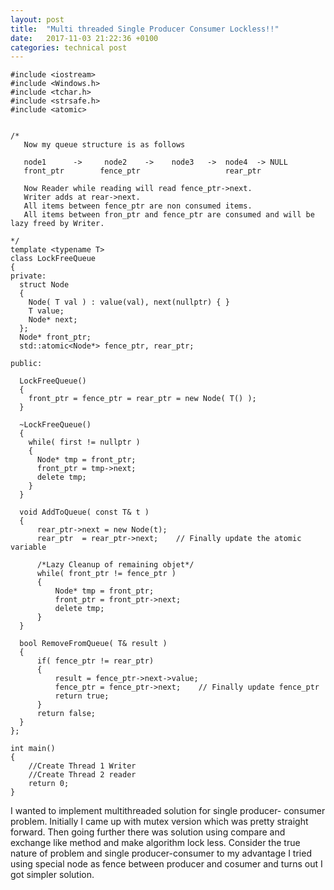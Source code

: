 ```yaml
---
layout: post
title:  "Multi threaded Single Producer Consumer Lockless!!"
date:   2017-11-03 21:22:36 +0100
categories: technical post
---
```


~~~~~~~~~~~~~~~~~~~~~~~~~~~~~~~~~~~~~~~~~~~~~~~~~~~~~~~~~~~~~~~~~~~~~~~~~~~~~~~~~~~~~~~~~~~~~~~~~~~~~~~~~~~~~~~`
#include <iostream>
#include <Windows.h>
#include <tchar.h>
#include <strsafe.h>
#include <atomic>


/*
   Now my queue structure is as follows 

   node1      ->     node2    ->    node3   ->  node4  -> NULL
   front_ptr        fence_ptr                   rear_ptr

   Now Reader while reading will read fence_ptr->next.
   Writer adds at rear->next.
   All items between fence_ptr are non consumed items.
   All items between fron_ptr and fence_ptr are consumed and will be lazy freed by Writer.

*/
template <typename T>
class LockFreeQueue 
{
private:
  struct Node 
  {
    Node( T val ) : value(val), next(nullptr) { }
    T value;
    Node* next;
  };
  Node* front_ptr;
  std::atomic<Node*> fence_ptr, rear_ptr;
 
public:

  LockFreeQueue() 
  {
    front_ptr = fence_ptr = rear_ptr = new Node( T() );
  }

  ~LockFreeQueue() 
  {
    while( first != nullptr ) 
	{ 
      Node* tmp = front_ptr;
      front_ptr = tmp->next;
      delete tmp;
    }
  }

  void AddToQueue( const T& t ) 
  {
	  rear_ptr->next = new Node(t);
	  rear_ptr  = rear_ptr->next;    // Finally update the atomic variable

	  /*Lazy Cleanup of remaining objet*/
	  while( front_ptr != fence_ptr ) 
	  { 
		  Node* tmp = front_ptr;
		  front_ptr = front_ptr->next;
		  delete tmp;
	  }
  }

  bool RemoveFromQueue( T& result ) 
  {
	  if( fence_ptr != rear_ptr) 
	  {
		  result = fence_ptr->next->value;
		  fence_ptr = fence_ptr->next;    // Finally update fence_ptr
		  return true;
	  }
	  return false;
  }
};

int main()
{
	//Create Thread 1 Writer
	//Create Thread 2 reader
	return 0;
}

~~~~~~~~~~~~~~~~~~~~~~~~~~~~~~~~~~~~~~~~~~~~~~~~~~~~~~~~~~~~~~~~~~~~~~~~~~~~~~~~~~~~~~~~~~~~~~~~~~~~~~~~~~~~~~~~~~~~~~~~~~~~~~~~~~~~~~

I wanted to implement multithreaded solution for single producer- consumer problem.
Initially I came up with mutex version which was pretty straight forward. Then going further there was solution using compare and exchange
like method and make algorithm lock less. Consider the true nature of problem and single producer-consumer to my advantage I tried using
special node as fence between producer and cosumer and turns out I got simpler solution.

